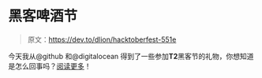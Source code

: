 # 黑客啤酒节

> 原文：<https://dev.to/dlion/hacktoberfest-551e>

今天我从@github 和@digitalocean 得到了一些参加**T2**黑客节的礼物，你想知道是怎么回事吗？[阅读更多](https://domenicoluciani.com/2018/01/10/hacktoberfest-swag.html)！